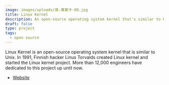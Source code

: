 ```yaml
---
image: images/uploads/英-專案卡-08.jpg
title: Linux Kernel
description: An open-source operating system kernel that's similar to Unix.
draft: false
type: project
tags:
  - open source
---
```

Linux Kernel is an open-source operating system kernel that is similar to Unix. In 1991, Finnish hacker Linus Torvalds created Linux kernel and started the Linux kernel project. More than 12,000 engineers have dedicated to this project up until now.

- [Website](https://www.kernel.org/)
